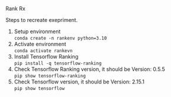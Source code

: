 Rank Rx

Steps to recreate exepriment.
1. Setup environment  
`conda create -n rankenv python=3.10`
2. Activate environment  
`conda activate rankevn`
3. Install Tensorflow Ranking  
`pip install -q tensorflow-ranking`
4. Check Tensorflow Ranking version, it should be Version: 0.5.5  
`pip show tensorflow-ranking`
6. Check Tensorflow version, it should be Version: 2.15.1  
`pip show tensorflow`
